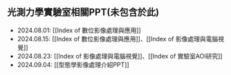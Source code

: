 
## 光測力學實驗室相關PPT(未包含於此)

  - 2024.08.01: [[Index of 數位影像處理與應用]]
  - 2024.08.15: [[Index of 數位影像處理與應用]]、[[Index of 影像處理與電腦視覺]]
  - 2024.08.23: [[Index of 影像處理與電腦視覺]]、[[Index of 實驗室AOI研究]]
  - 2024.09.04: [[型態學影像處理介紹PPT]]